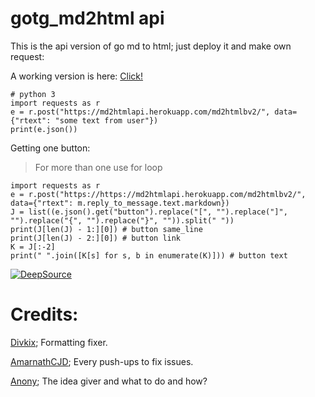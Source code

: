 # gotg_md2html api

This is the api version of go md to html; just deploy it and make own request:

A working version is here:
[Click!](https://md2htmlapi.herokuapp.com/)
```
# python 3
import requests as r
e = r.post("https://md2htmlapi.herokuapp.com/md2htmlbv2/", data={"rtext": "some text from user"})
print(e.json())
```
Getting one button:
> For more than one use for loop
```
import requests as r
e = r.post("https://https://md2htmlapi.herokuapp.com/md2htmlbv2/", data={"rtext": m.reply_to_message.text.markdown})
J = list((e.json().get("button").replace("[", "").replace("]", "").replace("{", "").replace("}", "")).split(" "))
print(J[len(J) - 1:][0]) # button same_line
print(J[len(J) - 2:][0]) # button link
K = J[:-2]
print(" ".join([K[s] for s, b in enumerate(K)])) # button text
```
[![DeepSource](https://deepsource.io/gh/annihilatorrrr/md2htmlapiv.svg/?label=active+issues&show_trend=true&token=pZls3UEqB7kl7zifQ3UllZs4)](https://deepsource.io/gh/annihilatorrrr/md2htmlapiv/?ref=repository-badge)
# Credits:
[Divkix](https://github.com/Divkix); Formatting fixer.

[AmarnathCJD](https://github.com/AmarnathCJD); Every push-ups to fix issues.

[Anony](https://github.com/anonyindian); The idea giver and what to do and how?
